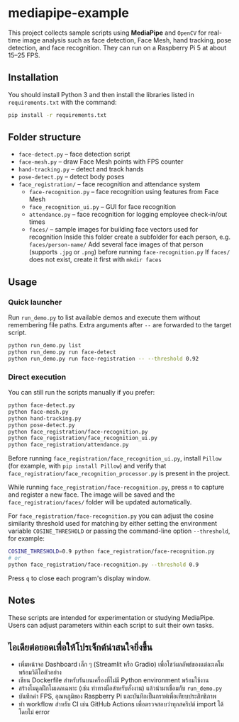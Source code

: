 # mediapipe-example

This project collects sample scripts using **MediaPipe** and `OpenCV` for real-time image analysis such as face detection, Face Mesh, hand tracking, pose detection, and face recognition. They can run on a Raspberry Pi 5 at about 15–25 FPS.

## Installation

You should install Python 3 and then install the libraries listed in `requirements.txt` with the command:

```bash
pip install -r requirements.txt
```

## Folder structure

- `face-detect.py` – face detection script
- `face-mesh.py` – draw Face Mesh points with FPS counter
- `hand-tracking.py` – detect and track hands
- `pose-detect.py` – detect body poses
- `face_registration/` – face recognition and attendance system
  - `face-recognition.py` – face recognition using features from Face Mesh
  - `face_recognition_ui.py` – GUI for face recognition
  - `attendance.py` – face recognition for logging employee check‑in/out times
  - `faces/` – sample images for building face vectors used for recognition
    Inside this folder create a subfolder for each person, e.g. `faces/person-name/`
    Add several face images of that person (supports `.jpg` or `.png`) before running `face-recognition.py`
    If `faces/` does not exist, create it first with `mkdir faces`

## Usage

### Quick launcher

Run `run_demo.py` to list available demos and execute them without remembering file paths. Extra arguments after `--` are forwarded to the target script.

```bash
python run_demo.py list
python run_demo.py run face-detect
python run_demo.py run face-registration -- --threshold 0.92
```

### Direct execution

You can still run the scripts manually if you prefer:

```bash
python face-detect.py
python face-mesh.py
python hand-tracking.py
python pose-detect.py
python face_registration/face-recognition.py
python face_registration/face_recognition_ui.py
python face_registration/attendance.py
```

Before running `face_registration/face_recognition_ui.py`, install `Pillow` (for example, with `pip install Pillow`) and verify that `face_registration/face_recognition_processor.py` is present in the project.

While running `face_registration/face-recognition.py`, press `n` to capture and register a new face. The image will be saved and the `face_registration/faces/` folder will be updated automatically.

For `face_registration/face-recognition.py` you can adjust the cosine similarity threshold used for matching by either setting the environment variable `COSINE_THRESHOLD` or passing the command-line option `--threshold`, for example:

```bash
COSINE_THRESHOLD=0.9 python face_registration/face-recognition.py
# or
python face_registration/face-recognition.py --threshold 0.9
```

Press `q` to close each program's display window.

## Notes

These scripts are intended for experimentation or studying MediaPipe. Users can adjust parameters within each script to suit their own tasks.

## ไอเดียต่อยอดเพื่อให้โปรเจ็กต์น่าสนใจยิ่งขึ้น

- เพิ่มหน้าจอ Dashboard เล็ก ๆ (Streamlit หรือ Gradio) เพื่อโชว์ผลลัพธ์ของแต่ละเดโมพร้อมวิดีโอตัวอย่าง
- เขียน Dockerfile สำหรับรันบนเครื่องที่ไม่มี Python environment พร้อมใช้งาน
- สร้างโมดูลฝึกโมเดลเฉพาะ (เช่น ท่าทางมือสำหรับสั่งงาน) แล้วนำมาเชื่อมกับ `run_demo.py`
- บันทึกค่า FPS, อุณหภูมิของ Raspberry Pi และบันทึกเป็นกราฟเพื่อเทียบประสิทธิภาพ
- ทำ workflow สำหรับ CI เช่น GitHub Actions เพื่อตรวจสอบว่าทุกสคริปต์ import ได้โดยไม่ error

